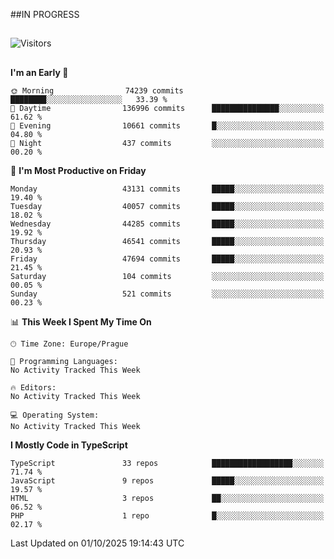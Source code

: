 ##IN PROGRESS
##
![Visitors](https://komarev.com/ghpvc/?username=petrbui&style=for-the-badge&label=Visitors+👀)



##
<!--
[![My GitHub stats](https://github-readme-stats.vercel.app/api?username=petrbui&theme=github_dark)](https://github.com/anuraghazra/github-readme-stats)

[![My wakatime stats](https://github-readme-stats.vercel.app/api/wakatime?username=petrbui&theme=github_dark)](https://github.com/anuraghazra/github-readme-stats)
-->
<!--START_SECTION:waka-->
**I'm an Early 🐤** 

```text
🌞 Morning                74239 commits       ████████░░░░░░░░░░░░░░░░░   33.39 % 
🌆 Daytime                136996 commits      ███████████████░░░░░░░░░░   61.62 % 
🌃 Evening                10661 commits       █░░░░░░░░░░░░░░░░░░░░░░░░   04.80 % 
🌙 Night                  437 commits         ░░░░░░░░░░░░░░░░░░░░░░░░░   00.20 % 
```
📅 **I'm Most Productive on Friday** 

```text
Monday                   43131 commits       █████░░░░░░░░░░░░░░░░░░░░   19.40 % 
Tuesday                  40057 commits       █████░░░░░░░░░░░░░░░░░░░░   18.02 % 
Wednesday                44285 commits       █████░░░░░░░░░░░░░░░░░░░░   19.92 % 
Thursday                 46541 commits       █████░░░░░░░░░░░░░░░░░░░░   20.93 % 
Friday                   47694 commits       █████░░░░░░░░░░░░░░░░░░░░   21.45 % 
Saturday                 104 commits         ░░░░░░░░░░░░░░░░░░░░░░░░░   00.05 % 
Sunday                   521 commits         ░░░░░░░░░░░░░░░░░░░░░░░░░   00.23 % 
```


📊 **This Week I Spent My Time On** 

```text
🕑︎ Time Zone: Europe/Prague

💬 Programming Languages: 
No Activity Tracked This Week

🔥 Editors: 
No Activity Tracked This Week

💻 Operating System: 
No Activity Tracked This Week
```

**I Mostly Code in TypeScript** 

```text
TypeScript               33 repos            ██████████████████░░░░░░░   71.74 % 
JavaScript               9 repos             █████░░░░░░░░░░░░░░░░░░░░   19.57 % 
HTML                     3 repos             ██░░░░░░░░░░░░░░░░░░░░░░░   06.52 % 
PHP                      1 repo              █░░░░░░░░░░░░░░░░░░░░░░░░   02.17 % 
```




 Last Updated on 01/10/2025 19:14:43 UTC
<!--END_SECTION:waka-->
